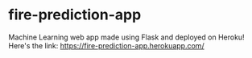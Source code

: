# fire-prediction-app

Machine Learning web app made using Flask and deployed on Heroku! Here's the link: https://fire-prediction-app.herokuapp.com/
